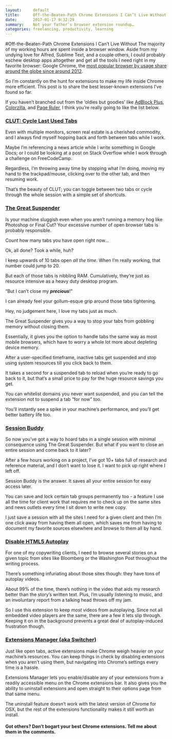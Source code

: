 ```yaml
---
layout:     default
title:      Off-the-Beaten-Path Chrome Extensions I Can’t Live Without
date:       2017-01-17 9:32:29
summary:    Not your father’s browser extension roundup… 
categories: freelancing, productivity, learning
---
```

#Off-the-Beaten-Path Chrome Extensions I Can’t Live Without
The majority of my working hours are spent inside a browser window. Aside from my undying love for Alfred, Sublime Text, and a couple others, I could probably eschew desktop apps altogether and get all the tools I need right in my favorite browser: Google Chrome, the [most popular browser by usage share around the globe since around 2012](https://en.wikipedia.org/wiki/Usage_share_of_web_browsers). 

So I’m constantly on the hunt for extensions to make my life inside Chrome more efficient. This post is to share the best lesser-known extensions I’ve found so far. 

If you haven’t branched out from the ‘oldies but goodies’ like [AdBlock Plus](https://chrome.google.com/webstore/detail/adblock-plus/cfhdojbkjhnklbpkdaibdccddilifddb?hl=en-US), [Colorzilla](https://chrome.google.com/webstore/detail/colorzilla/bhlhnicpbhignbdhedgjhgdocnmhomnp?hl=en), and [Page Ruler](https://chrome.google.com/webstore/detail/page-ruler/jlpkojjdgbllmedoapgfodplfhcbnbpn?hl=en), I think you’re really going to like the list below. 

### [CLUT: Cycle Last Used Tabs](https://chrome.google.com/webstore/detail/clut-cycle-last-used-tabs/cobieddmkhhnbeldhncnfcgcaccmehgn?hl=en)

Even with multiple monitors, screen real estate is a cherished commodity, and I always find myself hopping back and forth between tabs while I work. 

Maybe I’m referencing a news article while I write something in Google Docs; or I could be looking at a post on Stack Overflow while I work through a challenge on FreeCodeCamp. 

Regardless, I’m throwing away time by stopping what I’m doing, moving my hand to the trackpad/mouse, clicking over to the other tab, and then resuming work. 

That’s the beauty of CLUT; you can toggle between two tabs or cycle through the whole session with a simple set of shortcuts. 

### [The Great Suspender](https://chrome.google.com/webstore/detail/the-great-suspender/klbibkeccnjlkjkiokjodocebajanakg?hl=en)

Is your machine sluggish even when you aren’t running a memory hog like Photoshop or Final Cut? Your excessive number of open browser tabs is probably responsible. 

Count how many tabs you have open right now…

Ok, all done? Took a while, huh?

I keep upwards of 10 tabs open *all the time*. When I’m really working, that number could jump to 20. 

But each of those tabs is nibbling RAM. Cumulatively, they’re just as resource intensive as a heavy duty desktop program. 

“But I can’t close my **_precious_**!”

I can already feel your gollum-esque grip around those tabs tightening. 

Hey, no judgement here, I love my tabs just as much. 

The Great Suspender gives you a way to stop your tabs from gobbling memory without closing them. 

Essentially, it gives you the option to handle tabs the same way as most mobile browsers, which have to worry a whole lot more about depleting device memory. 

After a user-specified timeframe, inactive tabs get suspended and stop using system resources till you click back to them. 

It takes a second for a suspended tab to reload when you’re ready to go back to it, but that’s a small price to pay for the huge resource savings you get. 

You can whitelist domains you never want suspended, and you can tell the extension not to suspend a tab “for now” too. 

You’ll instantly see a spike in your machine’s performance, and you’ll get better battery life too. 

### [Session Buddy](https://chrome.google.com/webstore/detail/session-buddy/edacconmaakjimmfgnblocblbcdcpbko?hl=en)

So now you’ve got a way to hoard tabs in a single session with minimal consequence using The Great Suspender. But what if you want to close an entire session and come back to it later? 

After a few hours working on a project, I’ve got 10+ tabs full of research and reference material, and I don’t want to lose it. I want to pick up right where I left off. 

Session Buddy is the answer. It saves all your entire session for easy access later. 

You can save and lock certain tab groups permanently too - a feature I use all the time for client work that requires me to check up on the same sites and news outlets every time I sit down to write new copy. 

I just save a session with all the sites I need for a given client and then I’m one click away from having them all open, which saves me from having to document my favorite sources elsewhere and browse to them all by hand. 

### [Disable HTML5 Autoplay](https://chrome.google.com/webstore/detail/disable-html5-autoplay/efdhoaajjjgckpbkoglidkeendpkolai?hl=en)

For one of my copywriting clients, I need to browse several stories on a given topic from sites like Bloomberg or the Washington Post throughout the writing process. 

There’s something infuriating about those sites though: they have tons of autoplay videos. 

About 99% of the time, there’s nothing in the video that aids my research better than the story’s written text. Plus, I’m usually listening to music, and an involuntary report from a talking head throws off my jam. 

So I use this extension to keep *most* videos from autoplaying. Since not all embedded video players are the same, there are a few it lets slip through. Keeping it on in the background prevents a great deal of autoplay-induced frustration though. 

### [Extensions Manager (aka Switcher)](https://chrome.google.com/webstore/detail/extensions-manager-aka-sw/lpleipinonnoibneeejgjnoeekmbopbc?hl=en)

Just like open tabs, active extensions make Chrome weigh heavier on your machine’s resources. You can keep things in check by disabling extensions when you aren’t using them, but navigating into Chrome’s settings every time is a hassle. 

Extensions Manager lets you enable/disable any of your extensions from a readily accessible menu on the Chrome extensions bar. It also gives you the ability to uninstall extensions and open straight to their options page from that same menu. 

The uninstall feature doesn’t work with the latest version of Chrome for OSX, but the rest of the extensions functionality makes it still worth an install. 

#### Got others? Don’t bogart your best Chrome extensions. Tell me about them in the comments. 









